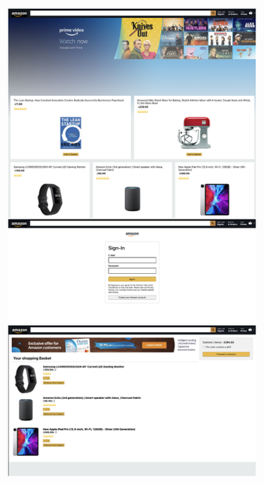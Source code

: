 ![HomePage](https://github.com/AbinMuds/amazon-clone2/blob/main/images/1.png?raw=true)
![LoginPage](https://github.com/abinmuds/amazon-clone2/blob/main/images/2.png)
![CheckoutPage](https://github.com/abinmuds/amazon-clone2/blob/main/images/3.png)
